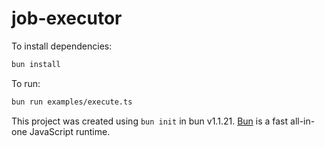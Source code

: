 # job-executor

To install dependencies:

```bash
bun install
```

To run:

```bash
bun run examples/execute.ts
```

This project was created using `bun init` in bun v1.1.21. [Bun](https://bun.sh) is a fast all-in-one JavaScript runtime.
